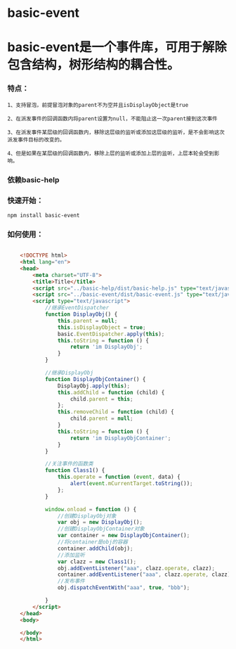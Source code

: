 # basic-event

# basic-event是一个事件库，可用于解除包含结构，树形结构的耦合性。


### 特点：

    1、支持冒泡，前提冒泡对象的parent不为空并且isDisplayObject是true

    2、在派发事件的回调函数内将parent设置为null，不能阻止这一次parent接到这次事件

    3、在派发事件某层级的回调函数内，移除这层级的监听或添加这层级的监听，是不会影响这次派发事件目标的改变的。

    4、但是如果在某层级的回调函数内，移除上层的监听或添加上层的监听，上层本轮会受到影响。
	

### 依赖basic-help

### 快速开始：

    npm install basic-event

### 如何使用：

```html

    <!DOCTYPE html>
    <html lang="en">
    <head>
        <meta charset="UTF-8">
        <title>Title</title>
        <script src="../basic-help/dist/basic-help.js" type="text/javascript"></script>
        <script src="../basic-event/dist/basic-event.js" type="text/javascript"></script>
        <script type="text/javascript">
            //继承EventDispatcher
            function DisplayObj() {
                this.parent = null;
                this.isDisplayObject = true;
                basic.EventDispatcher.apply(this);
                this.toString = function () {
                    return 'im DisplayObj';
                }
            }

            //继承DisplayObj
            function DisplayObjContainer() {
                DisplayObj.apply(this);
                this.addChild = function (child) {
                    child.parent = this;
                };
                this.removeChild = function (child) {
                    child.parent = null;
                }
                this.toString = function () {
                    return 'im DisplayObjContainer';
                }
            }

            //关注事件的函数类
            function Class1() {
                this.operate = function (event, data) {
                    alert(event.mCurrentTarget.toString());
                };
            }

            window.onload = function () {
                //创建DisplayObj对象
                var obj = new DisplayObj();
                //创建DisplayObjContainer对象
                var container = new DisplayObjContainer();
                //将container是obj的容器
                container.addChild(obj);
                //添加监听
                var clazz = new Class1();
                obj.addEventListener("aaa", clazz.operate, clazz);
                container.addEventListener("aaa", clazz.operate, clazz);
                //发布事件
                obj.dispatchEventWith("aaa", true, "bbb");

            }
        </script>
    </head>
    <body>

    </body>
    </html>

```




	